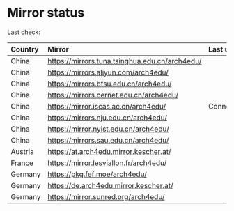 <script src="./time.js"></script>
# Mirror status
Last check: <script type="text/javascript">localize(1709454149.2166727);</script>

|Country|Mirror|Last update|
|:------|:-----|:----------|
|China|https://mirrors.tuna.tsinghua.edu.cn/arch4edu/|<script type="text/javascript">localize(1709447359);</script>|
|China|https://mirrors.aliyun.com/arch4edu/|<script type="text/javascript">localize(1709447359);</script>|
|China|https://mirrors.bfsu.edu.cn/arch4edu/|<script type="text/javascript">localize(1709404316);</script>|
|China|https://mirrors.cernet.edu.cn/arch4edu/|<script type="text/javascript">localize(1709447359);</script>|
|China|https://mirror.iscas.ac.cn/arch4edu/|ConnectionError|
|China|https://mirrors.nju.edu.cn/arch4edu/|<script type="text/javascript">localize(1709404316);</script>|
|China|https://mirror.nyist.edu.cn/arch4edu/|<script type="text/javascript">localize(1709404316);</script>|
|China|https://mirrors.sau.edu.cn/arch4edu/|<script type="text/javascript">localize(1709447359);</script>|
|Austria|https://at.arch4edu.mirror.kescher.at/|<script type="text/javascript">localize(1709447359);</script>|
|France|https://mirror.lesviallon.fr/arch4edu/|<script type="text/javascript">localize(1709404316);</script>|
|Germany|https://pkg.fef.moe/arch4edu/|<script type="text/javascript">localize(1709447359);</script>|
|Germany|https://de.arch4edu.mirror.kescher.at/|<script type="text/javascript">localize(1709447359);</script>|
|Germany|https://mirror.sunred.org/arch4edu/|<script type="text/javascript">localize(1709447359);</script>|

<script src="./tablefilter/tablefilter.js"></script>
<script src="./table.js"></script>